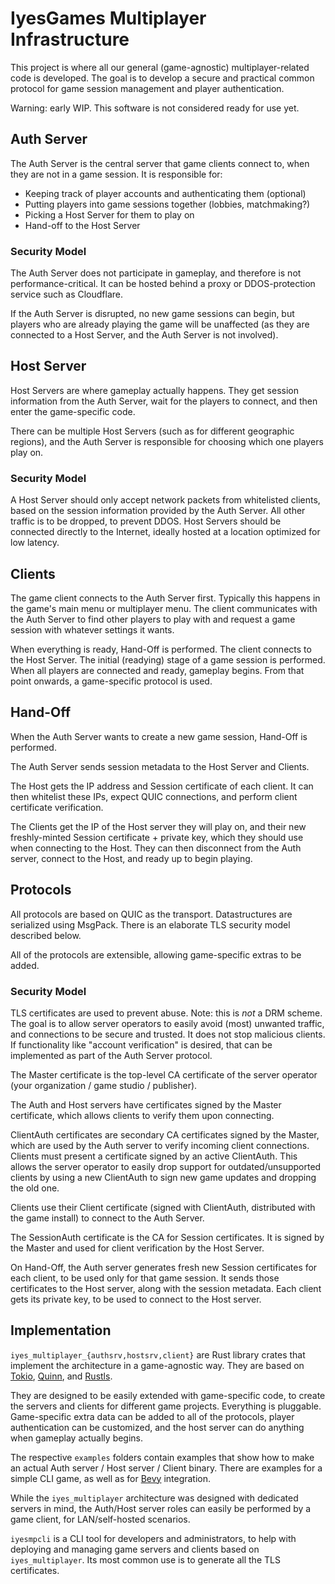 # IyesGames Multiplayer Infrastructure

This project is where all our general (game-agnostic) multiplayer-related code
is developed. The goal is to develop a secure and practical common protocol for
game session management and player authentication.

Warning: early WIP. This software is not considered ready for use yet.

## Auth Server

The Auth Server is the central server that game clients connect to, when they
are not in a game session. It is responsible for:

- Keeping track of player accounts and authenticating them (optional)
- Putting players into game sessions together (lobbies, matchmaking?)
- Picking a Host Server for them to play on
- Hand-off to the Host Server

### Security Model

The Auth Server does not participate in gameplay, and therefore is not
performance-critical. It can be hosted behind a proxy or DDOS-protection service
such as Cloudflare.

If the Auth Server is disrupted, no new game sessions can begin, but players who
are already playing the game will be unaffected (as they are connected to a Host
Server, and the Auth Server is not involved).

## Host Server

Host Servers are where gameplay actually happens. They get session information
from the Auth Server, wait for the players to connect, and then enter the
game-specific code.

There can be multiple Host Servers (such as for different geographic regions),
and the Auth Server is responsible for choosing which one players play on.

### Security Model

A Host Server should only accept network packets from whitelisted clients, based
on the session information provided by the Auth Server. All other traffic is to
be dropped, to prevent DDOS. Host Servers should be connected directly to the
Internet, ideally hosted at a location optimized for low latency.

## Clients

The game client connects to the Auth Server first. Typically this happens in the
game's main menu or multiplayer menu. The client communicates with the Auth
Server to find other players to play with and request a game session with
whatever settings it wants.

When everything is ready, Hand-Off is performed. The client connects to the Host
Server. The initial (readying) stage of a game session is performed. When all
players are connected and ready, gameplay begins. From that point onwards, a
game-specific protocol is used.

## Hand-Off

When the Auth Server wants to create a new game session, Hand-Off is performed.

The Auth Server sends session metadata to the Host Server and Clients.

The Host gets the IP address and Session certificate of each client. It can then
whitelist these IPs, expect QUIC connections, and perform client certificate
verification.

The Clients get the IP of the Host server they will play on, and their new
freshly-minted Session certificate + private key, which they should use when
connecting to the Host. They can then disconnect from the Auth server, connect
to the Host, and ready up to begin playing.

## Protocols

All protocols are based on QUIC as the transport. Datastructures are serialized
using MsgPack. There is an elaborate TLS security model described below.

All of the protocols are extensible, allowing game-specific extras to be added.

### Security Model

TLS certificates are used to prevent abuse. Note: this is *not* a DRM scheme.
The goal is to allow server operators to easily avoid (most) unwanted traffic,
and connections to be secure and trusted. It does not stop malicious clients.
If functionality like "account verification" is desired, that can be implemented
as part of the Auth Server protocol.

The Master certificate is the top-level CA certificate of the server operator
(your organization / game studio / publisher).

The Auth and Host servers have certificates signed by the Master certificate,
which allows clients to verify them upon connecting.

ClientAuth certificates are secondary CA certificates signed by the Master,
which are used by the Auth server to verify incoming client connections. Clients
must present a certificate signed by an active ClientAuth. This allows the
server operator to easily drop support for outdated/unsupported clients by using
a new ClientAuth to sign new game updates and dropping the old one.

Clients use their Client certificate (signed with ClientAuth, distributed with
the game install) to connect to the Auth Server.

The SessionAuth certificate is the CA for Session certificates. It is signed by
the Master and used for client verification by the Host Server.

On Hand-Off, the Auth server generates fresh new Session certificates for each
client, to be used only for that game session. It sends those certificates to
the Host server, along with the session metadata. Each client gets its private
key, to be used to connect to the Host server.

## Implementation

`iyes_multiplayer_{authsrv,hostsrv,client}` are Rust library crates that
implement the architecture in a game-agnostic way. They are based on
[Tokio](https://github.com/tokio-rs/tokio),
[Quinn](https://github.com/quinn-rs/quinn), and
[Rustls](https://github.com/rustls/rustls).

They are designed to be easily extended with game-specific code, to create the
servers and clients for different game projects. Everything is pluggable.
Game-specific extra data can be added to all of the protocols, player
authentication can be customized, and the host server can do anything when
gameplay actually begins.

The respective `examples` folders contain examples that show how to make an
actual Auth server / Host server / Client binary. There are examples for a
simple CLI game, as well as for [Bevy](https://github.com/bevyengine/bevy)
integration.

While the `iyes_multiplayer` architecture was designed with dedicated servers in
mind, the Auth/Host server roles can easily be performed by a game client, for
LAN/self-hosted scenarios.

`iyesmpcli` is a CLI tool for developers and administrators, to help with
deploying and managing game servers and clients based on `iyes_multiplayer`.
Its most common use is to generate all the TLS certificates.
